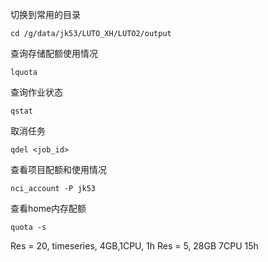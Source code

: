 切换到常用的目录
```
cd /g/data/jk53/LUTO_XH/LUTO2/output
```
查询存储配额使用情况
```
lquota
```
查询作业状态
```
qstat
```
取消任务
```
qdel <job_id>
```
查看项目配额和使用情况
```
nci_account -P jk53 
```
查看home内存配额
```angular2html
quota -s
```

Res = 20, timeseries, 4GB,1CPU, 1h
Res = 5, 28GB 7CPU 15h
